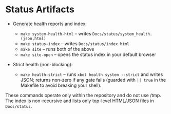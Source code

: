 # Status Artifacts

- Generate health reports and index:
  - `make system-health-html` – writes `Docs/status/system_health.(json,html)`
  - `make status-index` – writes `Docs/status/index.html`
  - `make site` – runs both of the above
  - `make site-open` – opens the status index in your default browser

- Strict health (non-blocking):
  - `make health-strict` – runs `xbot health system --strict` and writes JSON; returns non-zero if any gate fails (guarded with `|| true` in the Makefile to avoid breaking your shell).

These commands operate only within the repository and do not use /tmp. The index is non-recursive and lists only top-level HTML/JSON files in `Docs/status`.
